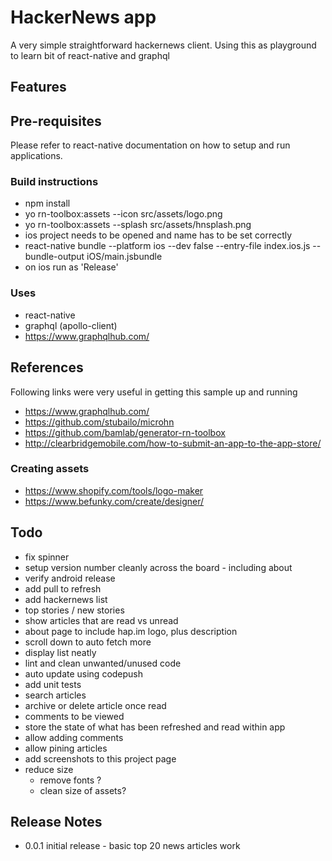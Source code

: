 # HackerNews app
A very simple straightforward hackernews client. Using this as playground to learn bit of react-native and graphql

## Features

## Pre-requisites
Please refer to react-native documentation on how to setup and run applications.

### Build instructions
  * npm install
  * yo rn-toolbox:assets --icon src/assets/logo.png
  * yo rn-toolbox:assets  --splash src/assets/hnsplash.png
  * ios project needs to be opened and name has to be set correctly
  * react-native bundle --platform ios --dev false --entry-file index.ios.js --bundle-output iOS/main.jsbundle
  * on ios run as 'Release'

### Uses
  * react-native
  * graphql (apollo-client)
  * https://www.graphqlhub.com/

## References
Following links were very useful in getting this sample up and running
  * https://www.graphqlhub.com/
  * https://github.com/stubailo/microhn
  * https://github.com/bamlab/generator-rn-toolbox
  * http://clearbridgemobile.com/how-to-submit-an-app-to-the-app-store/

### Creating assets
  * https://www.shopify.com/tools/logo-maker
  * https://www.befunky.com/create/designer/

## Todo
  * fix spinner
  * setup version number cleanly across the board - including about
  * verify android release
  * add pull to refresh
  * add hackernews list
  * top stories / new stories
  * show articles that are read vs unread
  * about page to include hap.im logo, plus description
  * scroll down to auto fetch more 
  * display list neatly
  * lint and clean unwanted/unused code
  * auto update using codepush
  * add unit tests
  * search articles
  * archive or delete article once read
  * comments to be viewed
  * store the state of what has been refreshed and read within app
  * allow adding comments
  * allow pining articles
  * add screenshots to this project page
  * reduce size
    * remove fonts ?
    * clean size of assets?

## Release Notes
  * 0.0.1 initial release - basic top 20 news articles work
